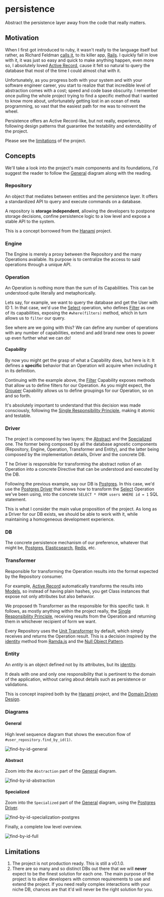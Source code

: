 # persistence
Abstract the persistence layer away from the code that really matters.

## Motivation

When I first got introduced to ruby, it wasn't really to the language itself but rather, as Richard Feldman [calls it](https://youtu.be/QyJZzq0v7Z4?t=176), to its killer app, [Rails](https://rubyonrails.org/). I quickly fall in love with it, it was just so easy and quick to make anything happen, even more so, I absolutely loved [Active Record](https://guides.rubyonrails.org/active_record_basics.html), cause it felt so natural to query the database that most of the time I could almost chat with it.

Unfortunately, as you progress both with your system and with your software engineer career, you start to realize that that incredible level of abstraction comes with a cost; speed and code base obscurity. I remember once pulling the whole project trying to find a specific method that I wanted to know more about, unfortunately getting lost in an ocean of meta programming, so vast that the easiest path for me was to reinvent the wheel.

Persistence offers an Active Record-like, but not really, experience, following design patterns that guarantee the testability and extendability of the project.

Please see the [limitations](#limitations) of the project.

## Concepts

We'll take a look into the project's main components and its foundations, I'd suggest the reader to follow the [General](#general) diagram along with the reading.

### Repository

An object that mediates between entities and the persistence layer. It offers a standardized API to query and execute commands on a database.

A repository is **storage independent**, allowing the developers to postpone storage decisions, confine persistence logic to a low level and expose a stable API to the system.

This is a concept borrowed from the [Hanami](https://github.com/hanami/hanami) project.

### Engine

The Engine is merely a proxy between the Repository and the many Operations available. Its purpose is to centralize the access to said operations through a unique API.

### Operation

An Operation is nothing more than the sum of its Capabilities. This can be understood quite literally and metaphorically.

Lets say, for example, we want to query the database and get the User with ID 1. In that case, we'd use the [Select](https://github.com/jaimecgomezz/persistence/blob/master/lib/persistence/store/operations/select.rb) operation, who defines [Filter](https://github.com/jaimecgomezz/persistence/blob/master/lib/persistence/store/operations/capabilities/filter.rb) as one of its capabilities, exposing the `#where(filters)` method, which in turn allows us to `filter` our query.

See where are we going with this? We can define any number of operations with any number of capabilities, extend and add brand new ones to power up even further what we can do!

#### Capability

By now you might get the grasp of what a Capability does, but here is it: It defines a **specific** behavior that an Operation will acquire when including it in its definition.

Continuing with the example above, the [Filter](https://github.com/jaimecgomezz/persistence/blob/master/lib/persistence/store/operations/capabilities/filter.rb) Capability exposes methods that allow us to define filters for our Operation. As you might expect, the [Grouper](https://github.com/jaimecgomezz/persistence/blob/0322ac482f5dacc5525265f64d33b179e6336028/lib/persistence/store/operations/capabilities/grouper.rb) Capability allows us to define groupings for our Operation, so on and so forth.

It's absolutely important to understand that this decision was made consciously, following the [Single Responsibility Principle](https://en.wikipedia.org/wiki/Single-responsibility_principle), making it atomic and testable.

### Driver

The project is composed by two layers; the [Abstract](#abstract) and the [Specialized](#specialized) one. The former being composed by all the database agnostic components (Repository, Engine, Operation, Transformer and Entity), and the latter being composed by the  implementation details, Driver and the concrete DB.

T he Driver is responsible for transforming the abstract notion of an Operation into a concrete Directive that can be understood and executed by the DB.

Following the previous example, say our DB is [Postgres](https://www.postgresql.org/). In this case, we'd use the [Postgres Driver](https://github.com/jaimecgomezz/persistence/blob/master/lib/persistence/store/drivers/sequel/postgres.rb) that knows how to transform the [Select](https://github.com/jaimecgomezz/persistence/blob/master/lib/persistence/store/operations/select.rb) Operation we've been using, into the concrete `SELECT * FROM users WHERE id = 1` SQL statement.

This is what I consider the main value proposition of the project. As long as a Driver for our DB exists, we should be able to work with it, while maintaining a homogeneous development experience.

### DB

The concrete persistence mechanism of our preference, whatever that might be,  [Postgres](https://www.postgresql.org/), [Elasticsearch](https://www.elastic.co/elasticsearch/), [Redis](https://redis.io/), etc.

### Transformer

Responsible for transforming the Operation results into the format expected by the Repository consumer.

For example, [Active Record](https://guides.rubyonrails.org/active_record_basics.html) automatically transforms the results into [Models](https://guides.rubyonrails.org/active_record_basics.html#creating-active-record-models), so instead of having plain hashes, you get Class instances that expose not only attributes but also behavior.

We proposed th Transformer as the responsible for this specific task. It follows, as mostly anything within the project really, the [Single Responsibility Principle](https://en.wikipedia.org/wiki/Single-responsibility_principle), receiving results from the Operation and returning them in whichever recipient of form we want.

Every Repository uses the [Unit Transformer](https://github.com/jaimecgomezz/persistence/blob/0322ac482f5dacc5525265f64d33b179e6336028/lib/persistence/transformers/unit_transformer.rb) by default, which simply receives and returns the Operation result. This is a decision inspired by the [identity](https://ramdajs.com/docs/#identity) method from [Ramda.js](https://ramdajs.com/) and the [Null Object Pattern](https://en.wikipedia.org/wiki/Null_object_pattern).

### Entity

An *entity* is an object defined not by its attributes, but its [identity](https://en.wikipedia.org/wiki/Identity_(object-oriented_programming)).

It deals with one and only one responsibility that is pertinent to the domain of the application, without caring about details such as persistence or validations.

This is concept inspired both by the [Hanami](https://github.com/hanami/hanami) project, and the [Domain Driven Design](https://en.wikipedia.org/wiki/Domain-driven_design#Building_blocks).

### Diagrams

#### General

High level sequence diagram that shows the execution flow of `#user_repository.find_by_id(1)`.

![find-by-id-general](diagrams/find-by-id-general.svg)

#### Abstract

Zoom into the `Abstraction` part of the [General](#general) diagram.

![find-by-id-abstraction](diagrams/find-by-id-abstraction.png)

#### Specialized

Zoom into the `Specialized` part of the [General](#general) diagram, using the [Postgres Driver](https://github.com/jaimecgomezz/persistence/blob/master/lib/persistence/store/drivers/sequel/postgres.rb).

![find-by-id-specialization-postgres](diagrams/find-by-id-specialization-postgres.svg)

Finally, a complete low level overview.

![find-by-id-full](diagrams/find-by-id-full.svg)

## Limitations

1. The project is not production ready. This is still a v0.1.0.
2. There are so many and so distinct DBs out there that we will **never** expect to be the finest solution for each one. The main purpose of the project is to allow developers with common requirements to use and extend the project. If you need really complex interactions with your niche DB, chances are that it'd will never be the right solution for you.
